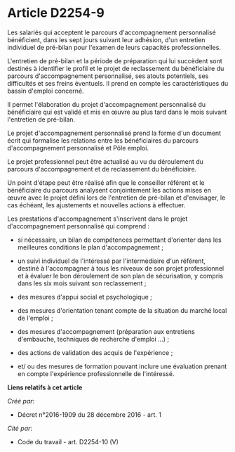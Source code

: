 # Article D2254-9

Les salariés qui acceptent le parcours d'accompagnement personnalisé bénéficient, dans les sept jours suivant leur adhésion,
d'un entretien individuel de pré-bilan pour l'examen de leurs capacités professionnelles. 

L'entretien de pré-bilan et la période de préparation qui lui succèdent sont destinés à identifier le profil et le projet de
reclassement du bénéficiaire du parcours d'accompagnement personnalisé, ses atouts potentiels, ses difficultés et ses freins
éventuels. Il prend en compte les caractéristiques du bassin d'emploi concerné. 

Il permet l'élaboration du projet d'accompagnement personnalisé du bénéficiaire qui est validé et mis en œuvre au plus tard
dans le mois suivant l'entretien de pré-bilan. 

Le projet d'accompagnement personnalisé prend la forme d'un document écrit qui formalise les relations entre les
bénéficiaires du parcours d'accompagnement personnalisé et Pôle emploi. 

Le projet professionnel peut être actualisé au vu du déroulement du parcours d'accompagnement et de reclassement du
bénéficiaire. 

Un point d'étape peut être réalisé afin que le conseiller référent et le bénéficiaire du parcours analysent conjointement les
actions mises en œuvre avec le projet défini lors de l'entretien de pré-bilan et d'envisager, le cas échéant, les ajustements
et nouvelles actions à effectuer. 

Les prestations d'accompagnement s'inscrivent dans le projet d'accompagnement personnalisé qui comprend : 

- si nécessaire, un bilan de compétences permettant d'orienter dans les meilleures conditions le plan d'accompagnement ; 

- un suivi individuel de l'intéressé par l'intermédiaire d'un référent, destiné à l'accompagner à tous les niveaux de son
projet professionnel et à évaluer le bon déroulement de son plan de sécurisation, y compris dans les six mois suivant son
reclassement ; 

- des mesures d'appui social et psychologique ; 

- des mesures d'orientation tenant compte de la situation du marché local de l'emploi ; 

- des mesures d'accompagnement (préparation aux entretiens d'embauche, techniques de recherche d'emploi ...) ; 

- des actions de validation des acquis de l'expérience ; 

- et/ ou des mesures de formation pouvant inclure une évaluation prenant en compte l'expérience professionnelle de
l'intéressé.

**Liens relatifs à cet article**

_Créé par_:

  - Décret n°2016-1909 du 28 décembre 2016 - art. 1

_Cité par_:

  - Code du travail - art. D2254-10 (V)
